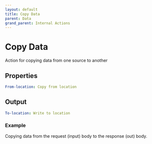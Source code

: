 ```yaml
---
layout: default
title: Copy Data
parent: Data
grand_parent: Internal Actions
---
```

# Copy Data
Action for copying data from one source to another

## Properties
```yaml
From-location: Copy from location
```

## Output
```yaml
To-location: Write to location
```

### Example
Copying data from the request (input) body to the response (out) body.
